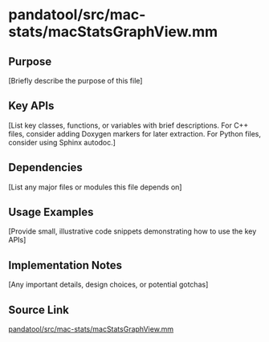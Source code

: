 # pandatool/src/mac-stats/macStatsGraphView.mm

## Purpose
[Briefly describe the purpose of this file]

## Key APIs
[List key classes, functions, or variables with brief descriptions.
For C++ files, consider adding Doxygen markers for later extraction.
For Python files, consider using Sphinx autodoc.]

## Dependencies
[List any major files or modules this file depends on]

## Usage Examples
[Provide small, illustrative code snippets demonstrating how to use the key APIs]

## Implementation Notes
[Any important details, design choices, or potential gotchas]

## Source Link
[pandatool/src/mac-stats/macStatsGraphView.mm](link_to_source_repository/pandatool/src/mac-stats/macStatsGraphView.mm)
